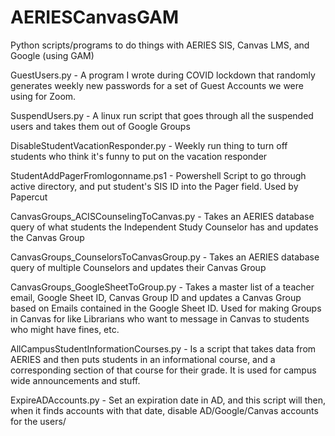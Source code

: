 # AERIESCanvasGAM

Python scripts/programs to do things with AERIES SIS, Canvas LMS, and Google (using GAM)

GuestUsers.py - A program I wrote during COVID lockdown that randomly generates weekly new passwords for a set of Guest Accounts we were using for Zoom.

SuspendUsers.py - A linux run script that goes through all the suspended users and takes them out of Google Groups

DisableStudentVacationResponder.py - Weekly run thing to turn off students who think it's funny to put on the vacation responder

StudentAddPagerFromlogonname.ps1 - Powershell Script to go through active directory, and put student's SIS ID into the Pager field. Used by Papercut

CanvasGroups_ACISCounselingToCanvas.py - Takes an AERIES database query of what students the Independent Study Counselor has and updates the Canvas Group

CanvasGroups_CounselorsToCanvasGroup.py - Takes an AERIES database query of multiple Counselors and updates their Canvas Group

CanvasGroups_GoogleSheetToGroup.py - Takes a master list of a teacher email, Google Sheet ID, Canvas Group ID and updates a Canvas Group based on Emails contained in the Google Sheet ID. Used for making Groups in Canvas for like Librarians who want to message in Canvas to students who might have fines, etc.

AllCampusStudentInformationCourses.py - Is a script that takes data from AERIES and then puts students in an informational course, and a corresponding section of that course for their grade. It is used for campus wide announcements and stuff.

ExpireADAccounts.py - Set an expiration date in AD, and this script will then, when it finds accounts with that date, disable AD/Google/Canvas accounts for the users/
